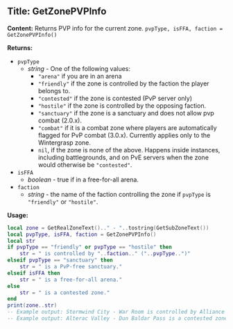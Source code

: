 ## Title: GetZonePVPInfo

**Content:**
Returns PVP info for the current zone.
`pvpType, isFFA, faction = GetZonePVPInfo()`

**Returns:**
- `pvpType`
  - *string* - One of the following values:
    - `"arena"` if you are in an arena
    - `"friendly"` if the zone is controlled by the faction the player belongs to.
    - `"contested"` if the zone is contested (PvP server only)
    - `"hostile"` if the zone is controlled by the opposing faction.
    - `"sanctuary"` if the zone is a sanctuary and does not allow pvp combat (2.0.x).
    - `"combat"` if it is a combat zone where players are automatically flagged for PvP combat (3.0.x). Currently applies only to the Wintergrasp zone.
    - `nil`, if the zone is none of the above. Happens inside instances, including battlegrounds, and on PvE servers when the zone would otherwise be `"contested"`.
- `isFFA`
  - *boolean* - true if in a free-for-all arena.
- `faction`
  - *string* - the name of the faction controlling the zone if `pvpType` is `"friendly"` or `"hostile"`.

**Usage:**
```lua
local zone = GetRealZoneText().." - "..tostring(GetSubZoneText())
local pvpType, isFFA, faction = GetZonePVPInfo()
local str
if pvpType == "friendly" or pvpType == "hostile" then
    str = " is controlled by "..faction.." ("..pvpType..")"
elseif pvpType == "sanctuary" then
    str = " is a PvP-free sanctuary."
elseif isFFA then
    str = " is a free-for-all arena."
else
    str = " is a contested zone."
end
print(zone..str)
-- Example output: Stormwind City - War Room is controlled by Alliance (friendly)
-- Example output: Alterac Valley - Dun Baldar Pass is a contested zone.
```